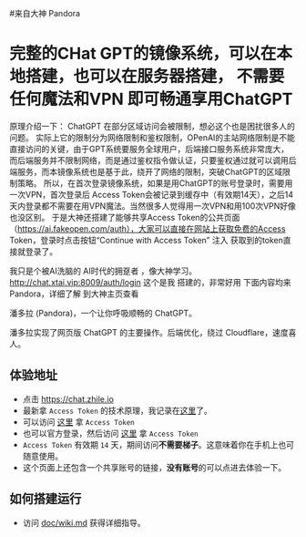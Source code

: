 #来自大神  Pandora
# 完整的CHat GPT的镜像系统，可以在本地搭建，也可以在服务器搭建， 不需要任何魔法和VPN 即可畅通享用ChatGPT
原理介绍一下：
ChatGPT 在部分区域访问会被限制，想必这个也是困扰很多人的问题。
实际上它的限制分为网络限制和鉴权限制，OPenAI的主站网络限制是不能直接访问的关键，由于GPT系统要服务全球用户，后端接口服务系统非常庞大，而后端服务并不限制网络，而是通过鉴权指令做认证，只要鉴权通过就可以调用后端服务，而本镜像系统也是基于此，绕开了网络的限制，突破ChatGPT的区域限制策略。
所以，在首次登录镜像系统，如果是用ChatGPT的账号登录时，需要用一次VPN，首次登录后 Access Token会被记录到缓存中（有效期14天），之后14天内登录都不需要在用VPN魔法。当然很多人觉得用一次VPN和用100次VPN好像也没区别。 于是大神还搭建了能够共享Access Token的公共页面（https://ai.fakeopen.com/auth），大家可以直接在网站上获取免费的Access Token，登录时点击按钮“Continue with Access Token” 注入 获取到的token直接就登录了。

我只是个被AI洗脑的 AI时代的拥趸者 ，像大神学习。
http://chat.xtai.vip:8009/auth/login  这个是我 搭建的，非常好用
下面内容均来Pandora，详细了解 到大神主页查看

潘多拉 (Pandora)，一个让你呼吸顺畅的 ChatGPT。

潘多拉实现了网页版 ChatGPT 的主要操作。后端优化，绕过 Cloudflare，速度喜人。
 
## 体验地址
* 点击 <a href="https://chat.zhile.io" target="_blank" title="Pandora Cloud体验地址">https://chat.zhile.io</a>
* 最新拿 `Access Token` 的技术原理，我记录在[这里](https://zhile.io/2023/05/19/how-to-get-chatgpt-access-token-via-pkce.html)了。
* 可以访问 [这里](http://ai.fakeopen.com/auth) 拿 `Access Token`
* 也可以官方登录，然后访问 [这里](http://chat.openai.com/api/auth/session) 拿 `Access Token`
* `Access Token` 有效期 `14` 天，期间访问**不需要梯子**。这意味着你在手机上也可随意使用。
* 这个页面上还包含一个共享账号的链接，**没有账号**的可以点进去体验一下。
 
## 如何搭建运行

* 访问 [doc/wiki.md](https://github.com/pengzhile/pandora/blob/master/doc/wiki.md) 获得详细指导。
